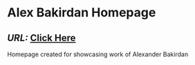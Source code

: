 # Alex Bakirdan Homepage
## *URL:* [Click Here](https://alexbakirdan.com/#/) 

Homepage created for showcasing work of Alexander Bakirdan
